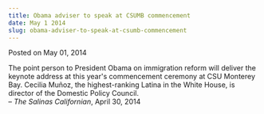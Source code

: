 ```yaml
---
title: Obama adviser to speak at CSUMB commencement
date: May 1 2014
slug: obama-adviser-to-speak-at-csumb-commencement
---
```


 



<span class="date">Posted on May 01, 2014    </span>
<p>The point person to President Obama on immigration reform will
deliver the keynote address at this year&apos;s commencement ceremony at
CSU Monterey Bay. Cecilia Mu&#xF1;oz, the highest-ranking Latina in the
White House, is director of the Domestic Policy Council.<br>
&#x2013; <em>The Salinas Californian</em>, April 30, 2014</br></p>





 
